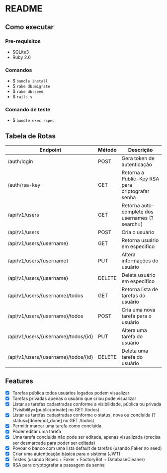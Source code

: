 # README

## Como executar

### Pre-requisitos
  - SQLite3
  - Ruby 2.6

### Comandos
 -  $ `bundle install`
 -  $ `rake db:migrate`
 -  $ `rake db:seed`
 -  $ `rails s`

### Comando de teste
 - $ `bundle exec rspec`

## Tabela de Rotas

| Endpoint                            	| Método 	| Descrição                                                	|
|-------------------------------------	|--------	|----------------------------------------------------------	|
| /auth/login                         	| POST   	| Gera token de autenticação                               	|
| /auth/rsa-key                       	| GET    	| Retorna a Public-Key RSA para criptografar senha         	|
| /api/v1/users                       	| GET   	| Retorna auto-complete dos usernames (?search=)           	|
| /api/v1/users                       	| POST   	| Cria o usuário                                           	|
| /api/v1/users/{username}            	| GET    	| Retorna usuário em especifico                           	|
| /api/v1/users/{username}            	| PUT    	| Altera informações do usuário                            	|
| /api/v1/users/{username}            	| DELETE 	| Deleta usuário em especifico                             	|
| /api/v1/users/{username}/todos      	| GET   	| Retorna lista de tarefas do usuário                      	|
| /api/v1/users/{username}/todos      	| POST   	| Cria uma nova tarefa para o usuário                      	|
| /api/v1/users/{username}/todos/{id} 	| PUT    	| Altera uma tarefa do usuário                             	|
| /api/v1/users/{username}/todos/{id} 	| DELETE 	| Deleta uma tarefa do usuário                             	|

## Features

- [x] Tarefas pública todos usuários logados podem visualizar
- [x] Tarefas privadas apenas o usuário que criou pode visualizar
- [x] Listar as tarefas cadastradas conforme a visibilidade, pública ou privada (?visibility=[public/private] no GET /todos)
- [x] Listar as tarefas cadastradas conforme o status, nova ou concluída (?status=[done/not_done] no GET /todos)
- [x] Permitir marcar uma tarefa como concluída
- [x] Poder editar uma tarefa
- [x] Uma tarefa concluída não pode ser editada, apenas visualizada (precisa ser desmarcada para poder ser editada)
- [x] Povoar o banco com uma lista default de tarefas (usando Faker no seed)
- [x] Criar uma autenticação básica para o sistema (JWT)
- [x] Testes (usando Rspec + Faker + FactoryBot + DatabaseCleaner)
- [x] RSA para cryptografar a passagem da senha